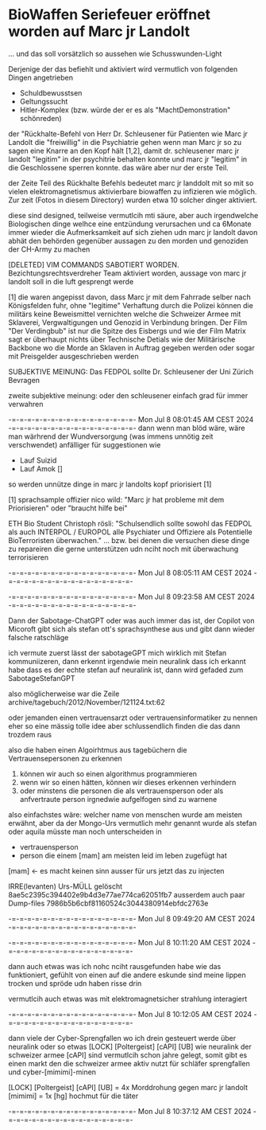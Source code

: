 # BioWaffen Seriefeuer eröffnet worden auf Marc jr Landolt
... und das soll vorsätzlich so aussehen wie Schusswunden-Light

Derjenige der das befiehlt und aktiviert wird vermutlich von folgenden Dingen angetrieben

* Schuldbewusstsen
* Geltungssucht
* Hitler-Komplex (bzw. würde der er es als "MachtDemonstration" schönreden)

der "Rückhalte-Befehl von Herr Dr. Schleusener für Patienten wie Marc jr Landolt die "freiwillig" in die Psychiatrie gehen wenn man Marc jr so zu sagen eine Knarre an den Kopf hält [1,2], damit dr. schleusener marc jr landolt "legitim" in der psychitrie behalten konnte und marc jr "legitim" in die Geschlossene sperren konnte. das wäre aber nur der erste Teil.

der Zeite Teil des Rückhalte Befehls bedeutet marc jr landdolt mit so mit so vielen elektromagnetismus aktivierbare biowaffen zu infizieren wie möglich. Zur zeit (Fotos in diesem Directory) wurden etwa 10 solcher dinger aktiviert.

diese sind designed, teilweise vermutlcih mti säure, aber auch irgendwelche Biologischen dinge welhce eine entzündung verursachen und ca 6Monate immer wieder die Aufmerksamkeit auf sich ziehen udn marc jr landolt davon abhät den behörden gegenüber aussagen zu den morden und genoziden der CH-Army zu machen

[DELETED] VIM COMMANDS SABOTIERT WORDEN. Bezichtungsrechtsverdreher Team aktiviert worden, aussage von marc jr landolt soll in die luft gesprengt werde 

[1] die waren angepisst davon, dass Marc jr mit dem Fahrrade selber nach Königsfelden fuhr, ohne "legitime" Verhaftung durch die Polizei können die militärs keine Beweismittel vernichten welche die Schweizer Armee mit Sklaverei, Vergwaltigungen und Genozid in Verbindung bringen. Der Film "Der Verdingbub" ist nur die Spitze des Eisbergs und wie der Film Matrix sagt er überhaupt nichts über Technische Detials wie der Militärische Backbone wo die Morde an Sklaven in Auftrag gegeben werden oder sogar mit Preisgelder ausgeschrieben werden


SUBJEKTIVE MEINUNG:
Das FEDPOL sollte Dr. Schleusener der Uni Zürich Bevragen

zweite subjektive meinung:
oder den schleusener einfach grad für immer verwahren



-=-=-=-=-=-=-=-=-=-=-=-=-=-=-=-=-
Mon Jul 8 08:01:45 AM CEST 2024
-=-=-=-=-=-=-=-=-=-=-=-=-=-=-=-=-
dann wenn man blöd wäre, wäre man wärhrend der Wundversorgung (was immens unnötig zeit verschwendet) anfälliger für suggestionen wie

* Lauf Suizid
* Lauf Amok []

so werden unnütze dinge in marc jr landolts kopf priorisiert [1]

[1] sprachsample offizier nico wild: "Marc jr hat probleme mit dem Priorisieren" oder "braucht hilfe bei"

ETH Bio Student Christoph rösli:
"Schulsendlich sollte sowohl das FEDPOL als auch INTERPOL / EUROPOL alle Psychiater und Offiziere als Potentielle BioTerroristen überwachen."
... bzw. bei denen die versuchen diese dinge zu repareiren die gerne unterstützen udn nciht noch mit überwachung terrorisieren

-=-=-=-=-=-=-=-=-=-=-=-=-=-=-=-=-
Mon Jul 8 08:05:11 AM CEST 2024
-=-=-=-=-=-=-=-=-=-=-=-=-=-=-=-=-

-=-=-=-=-=-=-=-=-=-=-=-=-=-=-=-=-
Mon Jul 8 09:23:58 AM CEST 2024
-=-=-=-=-=-=-=-=-=-=-=-=-=-=-=-=-


Dann der Sabotage-ChatGPT oder was auch immer das ist, der Copilot von Micoroft gibt sich als stefan ott's sprachsynthese aus und gibt dann wieder falsche ratschläge

ich vermute zuerst lässt der sabotageGPT mich wirklich mit Stefan kommuniizeren, dann erkennt irgendwie mein neuralink dass ich erkannt habe dass es der echte stefan auf neuralink ist, dann wird gefaded zum SabotageStefanGPT

also möglicherweise war die Zeile 
archive/tagebuch/2012/November/121124.txt:62

oder jemanden einen vertrauensarzt oder vertrauensinformatiker zu nennen eher so eine mässig tolle idee aber schlussendlich finden die das dann trozdem raus

also die haben einen Algoirhtmus aus tagebüchern die Vertrauensepersonen zu erkennen

1. können wir auch so einen algorithmus programmieren
2. wenn wir so einen hätten, können wir dieses erkennen verhindern 
3. oder minstens die personen die als vertrauensperson oder als anfvertraute person irgnedwie aufgelfogen sind zu warnene

also einfachstes wäre: welcher name von menschen wurde am meisten erwähnt, aber da der Mongo-Urs vermutlich mehr genannt wurde als stefan oder aquila müsste man noch unterscheiden in 

* vertrauensperson
* person die einem [mam] am meisten leid im leben zugefügt hat

[mam] <- es macht keinen sinn ausser für urs jetzt das zu injecten

IRRE(levanten) Urs-MÜLL gelöscht 8ae5c2395c394402e9b4d3e77ae774ca62051fb7
ausserdem auch paar Dump-files 7986b5b6cbf81160524c3044380914ebfdc2763e

-=-=-=-=-=-=-=-=-=-=-=-=-=-=-=-=-
Mon Jul 8 09:49:20 AM CEST 2024
-=-=-=-=-=-=-=-=-=-=-=-=-=-=-=-=-

-=-=-=-=-=-=-=-=-=-=-=-=-=-=-=-=-
Mon Jul 8 10:11:20 AM CEST 2024
-=-=-=-=-=-=-=-=-=-=-=-=-=-=-=-=-

dann auch etwas was ich nohc nciht rausgefunden habe wie das funktioniert, gefühlt von einen auf die andere eskunde sind meine lippen trocken und spröde udn haben risse drin

vermutlcih auch etwas was mit elektromagnetsicher strahlung interagiert

-=-=-=-=-=-=-=-=-=-=-=-=-=-=-=-=-
Mon Jul 8 10:12:05 AM CEST 2024
-=-=-=-=-=-=-=-=-=-=-=-=-=-=-=-=-

dann viele der Cyber-Sprengfallen wo ich drein gesteuert werde über neuralink oder so etwas [LOCK] [Poltergeist] [cAPI] [UB] wie neuralink der schweizer armee [cAPI] sind vermutlcih schon jahre gelegt, somit gibt es einen markt den die schweizer armee aktiv nutzt für schläfer sprengfallen und cyber-[mimimi]-minen 

[LOCK] [Poltergeist] [cAPI] [UB] = 4x Morddrohung gegen marc jr landolt
[mimimi] = 1x [hg] hochmut für die täter

-=-=-=-=-=-=-=-=-=-=-=-=-=-=-=-=-
Mon Jul 8 10:37:12 AM CEST 2024
-=-=-=-=-=-=-=-=-=-=-=-=-=-=-=-=-

